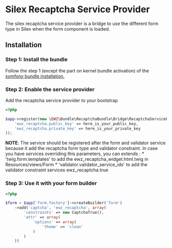 Silex Recaptcha Service Provider
================================

The silex recaptcha service provider is a bridge to use the different form type in Silex when the form component is loaded.

## Installation

### Step 1: Install the bundle

Follow the step 1 (except the part on kernel bundle activation) of the [symfony bundle installation.](../README.md)

### Step 2: Enable the service provider

Add the recaptcha service provider to your bootstrap

```php
<?php

$app->register(new \EWZ\Bundle\RecaptchaBundle\Bridge\RecaptchaServiceProvider(), array(
    'ewz_recaptcha.public_key' => here_is_your_public_key,
    'ewz_recaptcha.private_key' => here_is_your_private_key
));
```

**NOTE**: The service should be registered after the form and validator service because it add the recaptcha form type and validator constraint.
In case you have services overriding this parameters, you can extends :
    * 'twig.form.templates' to add the ewz_recaptcha_widget.html.twig in Resources/views/Form
    * 'validator.validator_service_ids' to add the validator constraint services ewz_recaptcha.true

### Step 3: Use it with your form builder

```php
<?php

$form = $app['form.factory']->createBuilder('form')
    ->add('captcha', 'ewz_recaptcha', array(
        'constraints' => new CaptchaTrue(),
        'attr' => array(
            'options' => array(
                'theme' => 'clean'
            )
        )
    ))
```